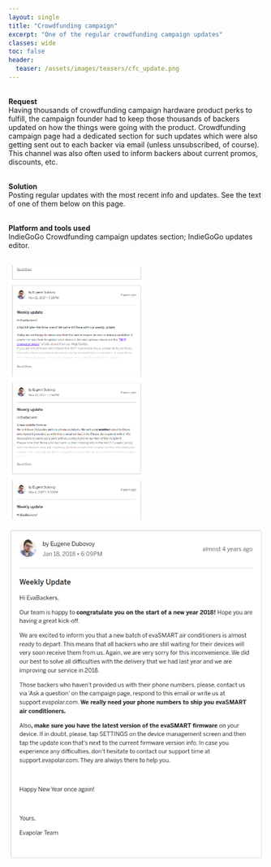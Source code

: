 ```yaml
---
layout: single
title: "Crowdfunding campaign"
excerpt: "One of the regular crowdfunding campaign updates"
classes: wide
toc: false
header:
  teaser: /assets/images/teasers/cfc_update.png
---
```


<div class="sampleinfo">

  <br>
  <strong>Request</strong><br>
  Having thousands of crowdfunding campaign hardware product perks to fulfill, the campaign founder had to keep those thousands of backers updated on how the things were going with the product. Crowdfunding campaign page had a dedicated section for such updates which were also getting sent out to each backer via email (unless unsubscribed, of course). This channel was also often used to inform backers about current promos, discounts, etc.<br><br>
  
  <strong>Solution</strong><br>
  Posting regular updates with the most recent info and updates. See the text of one of them below on this page.<br><br>
  
  <strong>Platform and tools used</strong><br>
  IndieGoGo Crowdfunding campaign updates section; IndieGoGo updates editor.<br><br> 

  <a href="/assets/images/cfc_feed.png"><img class="align-center dropshadow" src="/assets/images/cfc_feed_prev.png"></a>
  &nbsp;

</div>

<img class="align-center dropshadow" src="/assets/images/cfc_update.png">
